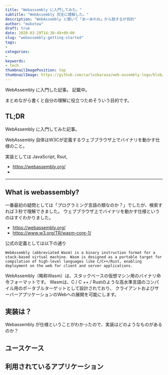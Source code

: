 ```yaml
---
title: "Webassembly に入門してみた。"
subtitle: "WebAssembly 完全に理解した。"
description: "WebAssembly と聞いて「あーあれね」から脱するが目的"
author: "makotow"
draft: true 
date: 2020-03-29T14:30:49+09:00
slug: "webassembly-getting-started"
tags:
- 
categories:
-
keywords:
- tech
thumbnailImagePosition: top
thumbnailImage: https://github.com/carlosbaraza/web-assembly-logo/blob/master/dist/logo/web-assembly-logo-512px.png?raw=true
---
```


WebAssembly に入門した記事。
記載中。

まとめながら書くと自分の理解に役立つためそういう目的です。

## TL;DR

WebAssembly に入門してみた記事。

WebAssembly 自体はW3Cが定義するウェブブラウザ上でバイナリを動かす仕様のこと。

実装としては JavaScript, Rsut, 

* https://webassembly.org/
* 

<!--more-->

<!-- toc -->

---

## What is webassembly?

一番最初の疑問としては「プログラミング言語の類なのか？」でしたが、検索すれば３秒で理解できました。
ウェブブラウザ上でバイナリを動かす仕様というのはすぐわかりました。

* https://webassembly.org/
* https://www.w3.org/TR/wasm-core-1/

公式の定義としては以下の通り
    
    WebAssembly (abbreviated Wasm) is a binary instruction format for a stack-based virtual machine. Wasm is designed as a portable target for compilation of high-level languages like C/C++/Rust, enabling deployment on the web for client and server applications.
    
WebAssembly（略称Wasm）は、スタックベースの仮想マシン用のバイナリ命令フォーマットです。 
Wasmは、C / C ++ / Rustのような高水準言語のコンパイル用のポータブルターゲットとして設計されており、
クライアントおよびサーバーアプリケーションのWebへの展開を可能にします。    



## 実装は？

Webassembly が仕様ということがわかったので、実装はどのようなものがあるのか？



## ユースケース


## 利用されているアプリケーション